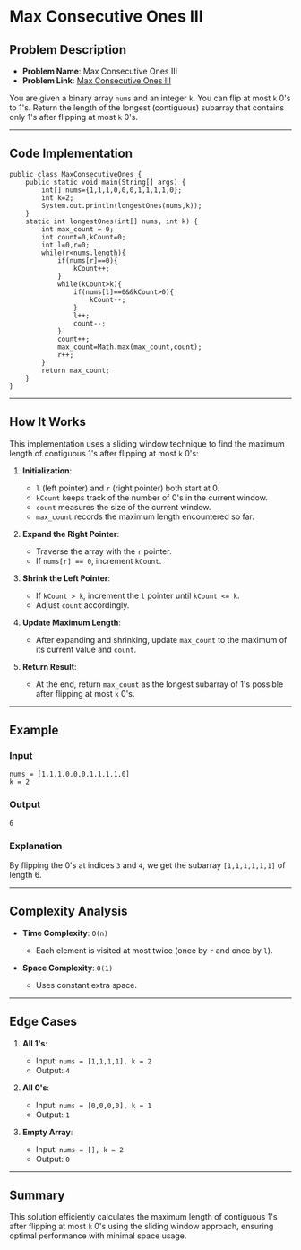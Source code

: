 # Max Consecutive Ones III

## Problem Description

- **Problem Name**: Max Consecutive Ones III
- **Problem Link**: [Max Consecutive Ones III](https://leetcode.com/problems/max-consecutive-ones-iii/description/)

You are given a binary array `nums` and an integer `k`. You can flip at most `k` 0's to 1's. Return the length of the longest (contiguous) subarray that contains only 1's after flipping at most `k` 0's.

---

## Code Implementation

```java[]
public class MaxConsecutiveOnes {
    public static void main(String[] args) {
        int[] nums={1,1,1,0,0,0,1,1,1,1,0};
        int k=2;
        System.out.println(longestOnes(nums,k));
    }
    static int longestOnes(int[] nums, int k) {
        int max_count = 0;
        int count=0,kCount=0;
        int l=0,r=0;
        while(r<nums.length){
            if(nums[r]==0){
                kCount++;
            }
            while(kCount>k){
                if(nums[l]==0&&kCount>0){
                    kCount--;
                }
                l++;
                count--;
            }
            count++;
            max_count=Math.max(max_count,count);
            r++;
        }
        return max_count;
    }
}
```

---

## How It Works

This implementation uses a sliding window technique to find the maximum length of contiguous 1's after flipping at most `k` 0's:

1. **Initialization**:
    - `l` (left pointer) and `r` (right pointer) both start at 0.
    - `kCount` keeps track of the number of 0's in the current window.
    - `count` measures the size of the current window.
    - `max_count` records the maximum length encountered so far.

2. **Expand the Right Pointer**:
    - Traverse the array with the `r` pointer.
    - If `nums[r] == 0`, increment `kCount`.

3. **Shrink the Left Pointer**:
    - If `kCount > k`, increment the `l` pointer until `kCount <= k`.
    - Adjust `count` accordingly.

4. **Update Maximum Length**:
    - After expanding and shrinking, update `max_count` to the maximum of its current value and `count`.

5. **Return Result**:
    - At the end, return `max_count` as the longest subarray of 1's possible after flipping at most `k` 0's.

---

## Example

### Input
```text
nums = [1,1,1,0,0,0,1,1,1,1,0]
k = 2
```

### Output
```text
6
```

### Explanation
By flipping the 0's at indices `3` and `4`, we get the subarray `[1,1,1,1,1,1]` of length 6.

---

## Complexity Analysis

- **Time Complexity**: `O(n)`
    - Each element is visited at most twice (once by `r` and once by `l`).

- **Space Complexity**: `O(1)`
    - Uses constant extra space.

---

## Edge Cases

1. **All 1's**:
    - Input: `nums = [1,1,1,1], k = 2`
    - Output: `4`

2. **All 0's**:
    - Input: `nums = [0,0,0,0], k = 1`
    - Output: `1`

3. **Empty Array**:
    - Input: `nums = [], k = 2`
    - Output: `0`

---

## Summary
This solution efficiently calculates the maximum length of contiguous 1's after flipping at most `k` 0's using the sliding window approach, ensuring optimal performance with minimal space usage.
